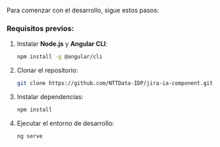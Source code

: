 Para comenzar con el desarrollo, sigue estos pasos:

### Requisitos previos:
1. Instalar **Node.js** y **Angular CLI**:
   ```sh
   npm install -g @angular/cli
   ```
2. Clonar el repositorio:
   ```sh
   git clone https://github.com/NTTData-IDP/jira-ia-component.git
   ```
3. Instalar dependencias:
   ```sh
   npm install
   ```
4. Ejecutar el entorno de desarrollo:
   ```sh
   ng serve
   ```